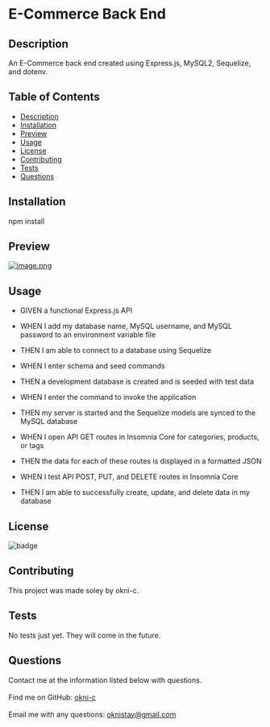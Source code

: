 
# E-Commerce Back End

## Description 
    
An E-Commerce back end created using Express.js, MySQL2, Sequelize, and dotenv.
    
## Table of Contents
    
* [Description](#description)
* [Installation](#installation)
* [Preview](#preview)
* [Usage](#usage)
* [License](#license)
* [Contributing](#contributing)
* [Tests](#tests)
* [Questions](#questions)
    
    
## Installation
    
npm install
    
## Preview 
    
[![image.png](https://i.postimg.cc/LswpJX5s/image.png)](https://postimg.cc/HJwKKTQG)


## Usage

- GIVEN a functional Express.js API

- WHEN I add my database name, MySQL username, and MySQL password to an environment variable file

- THEN I am able to connect to a database using Sequelize

- WHEN I enter schema and seed commands

- THEN a development database is created and is seeded with test data

- WHEN I enter the command to invoke the application

- THEN my server is started and the Sequelize models are synced to the MySQL database

- WHEN I open API GET routes in Insomnia Core for categories, products, or tags

- THEN the data for each of these routes is displayed in a formatted JSON

- WHEN I test API POST, PUT, and DELETE routes in Insomnia Core

- THEN I am able to successfully create, update, and delete data in my database
    
    
## License
    
![badge](https://img.shields.io/badge/license-Open-brightgreen)
    
    
## Contributing
    
This project was made soley by okni-c.


## Tests
    
No tests just yet. They will come in the future.


## Questions
Contact me at the information listed below with questions.<br />
<br />
Find me on GitHub: [okni-c](https://github.com/okni-c)<br />
<br />
Email me with any questions: oknistay@gmail.com<br /><br />
